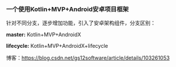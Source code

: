 ### 一个使用Kotlin+MVP+Android安卓项目框架

针对不同分支，逐步增加功能，引入了安卓架构组件，分支区别：

**master:** Kotlin+MVP+AndroidX

**lifecycle:** Kotlin+MVP+AndroidX+lifecycle

博客：https://blog.csdn.net/gs12software/article/details/103261053
